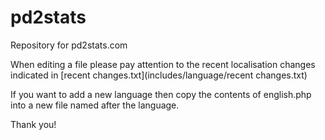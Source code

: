 pd2stats
========

Repository for pd2stats.com

When editing a file please pay attention to the recent localisation changes indicated in [recent changes.txt](includes/language/recent changes.txt)

If you want to add a new language then copy the contents of english.php into a new file named after the language.

Thank you!
